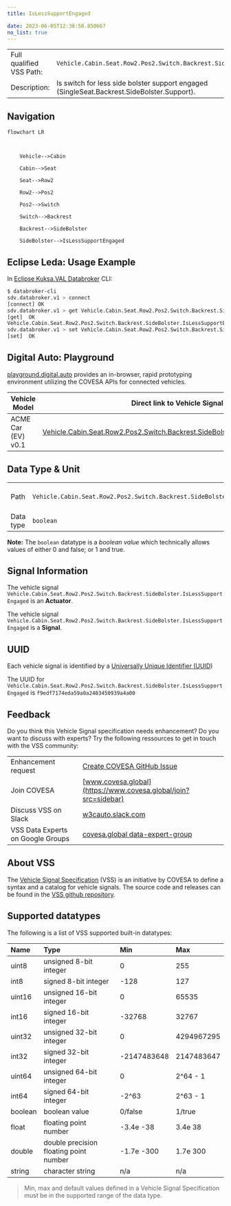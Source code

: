 ```yaml
---
title: IsLessSupportEngaged

date: 2023-06-05T12:38:58.850667
no_list: true
---
```



| | |
|---|---|
| Full qualified VSS Path: | `Vehicle.Cabin.Seat.Row2.Pos2.Switch.Backrest.SideBolster.IsLessSupportEngaged` |
| Description: | Is switch for less side bolster support engaged (SingleSeat.Backrest.SideBolster.Support). |

## Navigation

```mermaid
flowchart LR



    Vehicle-->Cabin

    Cabin-->Seat

    Seat-->Row2

    Row2-->Pos2

    Pos2-->Switch

    Switch-->Backrest

    Backrest-->SideBolster

    SideBolster-->IsLessSupportEngaged

```

## Eclipse Leda: Usage Example

In [Eclipse Kuksa.VAL Databroker](https://github.com/eclipse/kuksa.val/tree/master/kuksa_databroker) CLI:



```bash
$ databroker-cli
sdv.databroker.v1 > connect
[connect] OK
sdv.databroker.v1 > get Vehicle.Cabin.Seat.Row2.Pos2.Switch.Backrest.SideBolster.IsLessSupportEngaged
[get]  OK
Vehicle.Cabin.Seat.Row2.Pos2.Switch.Backrest.SideBolster.IsLessSupportEngaged: ( NotAvailable )
sdv.databroker.v1 > set Vehicle.Cabin.Seat.Row2.Pos2.Switch.Backrest.SideBolster.IsLessSupportEngaged false
[set]  OK
```

## Digital Auto: Playground

[playground.digital.auto](http://digital.auto) provides an in-browser, rapid prototyping environment utilizing the COVESA APIs for connected vehicles. 

| Vehicle Model | Direct link to Vehicle Signal |
|---|---|
| ACME Car (EV) v0.1 | [Vehicle.Cabin.Seat.Row2.Pos2.Switch.Backrest.SideBolster.IsLessSupportEngaged](https://digitalauto.netlify.app/model/STLWzk1WyqVVLbfymb4f/cvi/list/Vehicle.Cabin.Seat.Row2.Pos2.Switch.Backrest.SideBolster.IsLessSupportEngaged/) |

## Data Type & Unit

| | | |
|---|---|---|
| Path | `Vehicle.Cabin.Seat.Row2.Pos2.Switch.Backrest.SideBolster.IsLessSupportEngaged` | [VSS: Addressing nodes](https://covesa.github.io/vehicle_signal_specification/rule_set/basics/) |
| Data type | `boolean` | [VSS: Datatypes](https://covesa.github.io/vehicle_signal_specification/rule_set/data_entry/data_types/) |









**Note:** The `boolean` datatype is a *boolean value* which technically allows values of either 0 and false; or 1 and true.





## Signal Information

The vehicle signal `Vehicle.Cabin.Seat.Row2.Pos2.Switch.Backrest.SideBolster.IsLessSupportEngaged` is an **Actuator**.





The vehicle signal `Vehicle.Cabin.Seat.Row2.Pos2.Switch.Backrest.SideBolster.IsLessSupportEngaged` is a **Signal**.



## UUID

Each vehicle signal is identified by a [Universally Unique Identifier (UUID](https://en.wikipedia.org/wiki/Universally_unique_identifier))

The UUID for `Vehicle.Cabin.Seat.Row2.Pos2.Switch.Backrest.SideBolster.IsLessSupportEngaged` is `f9edf7174eda59a0a2403450939a4a00`


## Feedback

Do you think this Vehicle Signal specification needs enhancement? Do you want to discuss with experts? Try the following ressources to get in touch with the VSS community:

| | |
|---|---|
| Enhancement request | [Create COVESA GitHub Issue](https://github.com/COVESA/vehicle_signal_specification/issues/new?body=Please+describe+your+feedback&title=Signal+feedback+Vehicle.Cabin.Seat.Row2.Pos2.Switch.Backrest.SideBolster.IsLessSupportEngaged) |
| Join COVESA | [www.covesa.global](https://www.covesa.global/join?src=sidebar) |
| Discuss VSS on Slack | [w3cauto.slack.com](http://w3cauto.slack.com/) |
| VSS Data Experts on Google Groups | [covesa.global data-expert-group](https://groups.google.com/a/covesa.global/g/data-expert-group) |

## About VSS

The [Vehicle Signal Specification](https://covesa.github.io/vehicle_signal_specification/) (VSS)
is an initiative by COVESA to define a syntax and a catalog for vehicle signals.
The source code and releases can be found in the [VSS github repository](https://github.com/COVESA/vehicle_signal_specification).

## Supported datatypes

The following is a list of VSS supported built-in datatypes:

Name       | Type                       | Min  | Max
:----------|:---------------------------|:-----|:---
uint8      | unsigned 8-bit integer     | 0    | 255
int8       | signed 8-bit integer       | -128 | 127
uint16     | unsigned 16-bit integer    |  0   | 65535
int16      | signed 16-bit integer      | -32768 | 32767
uint32     | unsigned 32-bit integer    | 0 | 4294967295
int32      | signed 32-bit integer      | -2147483648 | 2147483647
uint64     | unsigned 64-bit integer    | 0    | 2^64 - 1
int64      | signed 64-bit integer      | -2^63 | 2^63 - 1
boolean    | boolean value              | 0/false | 1/true
float      | floating point number      | -3.4e -38 | 3.4e 38
double     | double precision floating point number | -1.7e -300 | 1.7e 300
string     | character string           | n/a  | n/a

> Min, max and default values defined in a Vehicle Signal Specification must be in the supported range of the data type.
